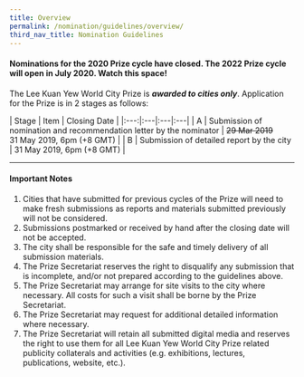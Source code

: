 ```yaml
---
title: Overview
permalink: /nomination/guidelines/overview/
third_nav_title: Nomination Guidelines
---
```


#### **Nominations for the 2020 Prize cycle have closed. The 2022 Prize cycle will open in July 2020. Watch this space!**

The Lee Kuan Yew World City Prize is ***awarded to cities only***. Application for the Prize is in 2 stages as follows: 

| Stage | Item | Closing Date |
|:---:|:---|:---|:---|
| A | Submission of nomination and recommendation letter by the nominator | ~~29 Mar 2019~~ <br>31 May 2019, 6pm (+8 GMT) |
| B | Submission of detailed report by the city | 31 May 2019, 6pm (+8 GMT) |

---

#### **Important Notes**

1. Cities that have submitted for previous cycles of the Prize will need to make fresh submissions as reports and materials submitted previously will not be considered.
2. Submissions postmarked or received by hand after the closing date will not be accepted.
3. The city shall be responsible for the safe and timely delivery of all submission materials.
4. The Prize Secretariat reserves the right to disqualify any submission that is incomplete, and/or not prepared according to the guidelines above.
5. The Prize Secretariat may arrange for site visits to the city where necessary. All costs for such a visit shall be borne by the Prize Secretariat.
6. The Prize Secretariat may request for additional detailed information where necessary.
7. The Prize Secretariat will retain all submitted digital media and reserves the right to use them for all Lee Kuan Yew World City Prize related publicity collaterals and activities (e.g. exhibitions, lectures, publications, website, etc.).

